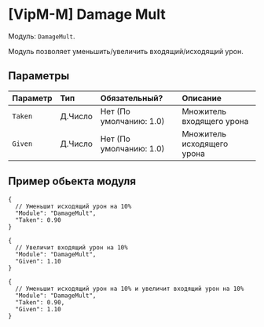 # [VipM-M] Damage Mult

Модуль: `DamageMult`.

Модуль позволяет уменьшить/увеличить входящий/исходящий урон.

## Параметры

| Параметр | Тип     | Обязательный?           | Описание                   |
| :------- | :------ | :---------------------- | :------------------------- |
| `Taken`  | Д.Число | Нет (По умолчанию: 1.0) | Множитель входящего урона  |
| `Given`  | Д.Число | Нет (По умолчанию: 1.0) | Множитель исходящего урона |

## Пример обьекта модуля

```jsonc
{
  // Уменьшит исходящий урон на 10%
  "Module": "DamageMult",
  "Taken": 0.90
}
```

```jsonc
{
  // Увеличит входящий урон на 10%
  "Module": "DamageMult",
  "Given": 1.10
}
```

```jsonc
{
  // Уменьшит исходящий урон на 10% и увеличит входящий урон на 10%
  "Module": "DamageMult",
  "Taken": 0.90,
  "Given": 1.10
}
```
